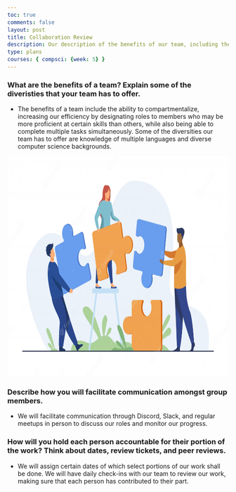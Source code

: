 ```yaml
---
toc: true
comments: false
layout: post
title: Collaboration Review
description: Our description of the benefits of our team, including the skills we have and goals we hope to accomplish
type: plans
courses: { compsci: {week: 5} }
---
```


### What are the benefits of a team? Explain some of the diveristies that your team has to offer.

- The benefits of a team include the ability to compartmentalize, increasing our efficiency by designating roles to members who may be more proficient at certain skills than others, while also being able to complete multiple tasks simultaneously. Some of the diversities our team has to offer are knowledge of multiple languages and diverse computer science backgrounds.

<img src = "images/collaboration.png" Width = "700" Height = "500">

### Describe how you will facilitate communication amongst group members.

- We will facilitate communication through Discord, Slack, and regular meetups in person to discuss our roles and monitor our progress.

### How will you hold each person accountable for their portion of the work? Think about dates, review tickets, and peer reviews.

- We will assign certain dates of which select portions of our work shall be done. We will have daily check-ins with our team to review our work, making sure that each person has contributed to their part.